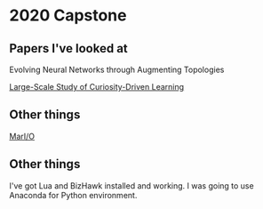 # 2020 Capstone

## Papers I've looked at

Evolving Neural Networks through Augmenting Topologies

[Large-Scale Study of Curiosity-Driven Learning](https://pathak22.github.io/large-scale-curiosity/resources/largeScaleCuriosity2018.pdf)

## Other things

[MarI/O](https://www.youtube.com/watch?v=qv6UVOQ0F44)

## Other things

I've got Lua and BizHawk installed and working. I was going to use Anaconda for Python environment.
